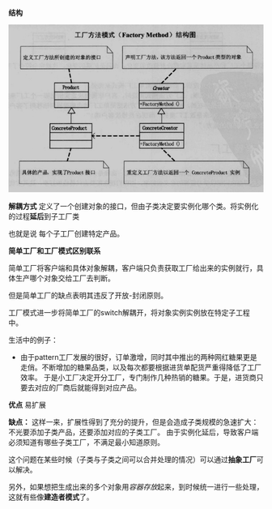 

**结构**

![工厂方法结构](工厂方法结构.png)

**解耦方式**
定义了一个创建对象的接口，但由子类决定要实例化哪个类。将实例化的过程**延后**到子工厂类

也就是说 每个子工厂创建特定产品。


**简单工厂和工厂模式区别联系**

简单工厂将客户端和具体对象解耦，客户端只负责获取工厂给出来的实例就行，具体生产哪个对象交给工厂去判断。

但是简单工厂的缺点表明其违反了开放-封闭原则。

工厂模式进一步将简单工厂的switch解耦开，将对象实例实例放在特定子工程中。


生活中的例子：
 - 由于pattern工厂发展的很好，订单激增，同时其中推出的两种网红糖果更是走俏。不断增加的糖果品类，以及每次都要根据进货单配货严重得降低了工厂效率。
 于是小工厂决定开分工厂，专门制作几种热销的糖果。于是，进货商只要去对应的厂商后就能得到对应产品。


 **优点**
 易扩展

**缺点：**
这样一来，扩展性得到了充分的提升，但是会造成子类规模的急速扩大：不光要添加子类产品，还要添加对应的子类工厂。
由于实例化延后，导致客户端必须知道有哪些子类工厂，不满足最小知道原则。

这个问题在某些时候（子类与子类之间可以合并处理的情况）可以通过**抽象工厂**可以解决。

另外，如果想把生成出来的多个对象用*容器存放*起来，到时候统一进行一些处理，这就有些像**建造者模式**了。